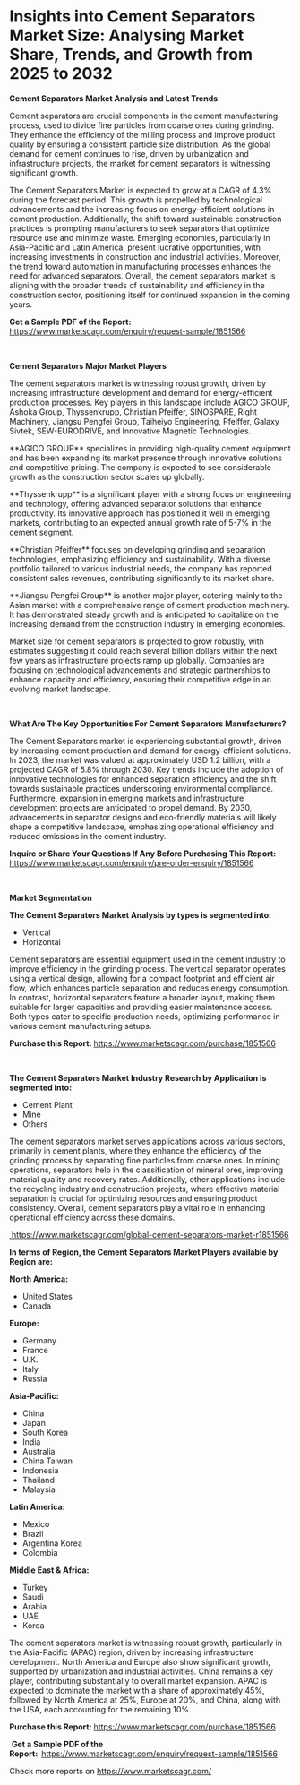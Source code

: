 <p><h1>Insights into Cement Separators Market Size: Analysing Market Share, Trends, and Growth from 2025 to 2032</h1></p><p><strong>Cement Separators Market Analysis and Latest Trends</strong></p>
<p><p>Cement separators are crucial components in the cement manufacturing process, used to divide fine particles from coarse ones during grinding. They enhance the efficiency of the milling process and improve product quality by ensuring a consistent particle size distribution. As the global demand for cement continues to rise, driven by urbanization and infrastructure projects, the market for cement separators is witnessing significant growth. </p><p>The Cement Separators Market is expected to grow at a CAGR of 4.3% during the forecast period. This growth is propelled by technological advancements and the increasing focus on energy-efficient solutions in cement production. Additionally, the shift toward sustainable construction practices is prompting manufacturers to seek separators that optimize resource use and minimize waste. Emerging economies, particularly in Asia-Pacific and Latin America, present lucrative opportunities, with increasing investments in construction and industrial activities. Moreover, the trend toward automation in manufacturing processes enhances the need for advanced separators. Overall, the cement separators market is aligning with the broader trends of sustainability and efficiency in the construction sector, positioning itself for continued expansion in the coming years.</p></p>
<p><strong>Get a Sample PDF of the Report:&nbsp;</strong> <a href="https://www.marketscagr.com/enquiry/request-sample/1851566?utm_campaign=3533&utm_medium=2&utm_source=Github&utm_content=ia&utm_term=26032025&utm_id=cement-separators">https://www.marketscagr.com/enquiry/request-sample/1851566</a></p>
<p>&nbsp;</p>
<p><strong>Cement Separators Major Market Players</strong></p>
<p><p>The cement separators market is witnessing robust growth, driven by increasing infrastructure development and demand for energy-efficient production processes. Key players in this landscape include AGICO GROUP, Ashoka Group, Thyssenkrupp, Christian Pfeiffer, SINOSPARE, Right Machinery, Jiangsu Pengfei Group, Taiheiyo Engineering, Pfeiffer, Galaxy Sivtek, SEW-EURODRIVE, and Innovative Magnetic Technologies.</p><p>**AGICO GROUP** specializes in providing high-quality cement equipment and has been expanding its market presence through innovative solutions and competitive pricing. The company is expected to see considerable growth as the construction sector scales up globally.</p><p>**Thyssenkrupp** is a significant player with a strong focus on engineering and technology, offering advanced separator solutions that enhance productivity. Its innovative approach has positioned it well in emerging markets, contributing to an expected annual growth rate of 5-7% in the cement segment.</p><p>**Christian Pfeiffer** focuses on developing grinding and separation technologies, emphasizing efficiency and sustainability. With a diverse portfolio tailored to various industrial needs, the company has reported consistent sales revenues, contributing significantly to its market share.</p><p>**Jiangsu Pengfei Group** is another major player, catering mainly to the Asian market with a comprehensive range of cement production machinery. It has demonstrated steady growth and is anticipated to capitalize on the increasing demand from the construction industry in emerging economies.</p><p>Market size for cement separators is projected to grow robustly, with estimates suggesting it could reach several billion dollars within the next few years as infrastructure projects ramp up globally. Companies are focusing on technological advancements and strategic partnerships to enhance capacity and efficiency, ensuring their competitive edge in an evolving market landscape.</p></p>
<p>&nbsp;</p>
<p><strong>What Are The Key Opportunities For Cement Separators Manufacturers?</strong></p>
<p><p>The Cement Separators market is experiencing substantial growth, driven by increasing cement production and demand for energy-efficient solutions. In 2023, the market was valued at approximately USD 1.2 billion, with a projected CAGR of 5.8% through 2030. Key trends include the adoption of innovative technologies for enhanced separation efficiency and the shift towards sustainable practices underscoring environmental compliance. Furthermore, expansion in emerging markets and infrastructure development projects are anticipated to propel demand. By 2030, advancements in separator designs and eco-friendly materials will likely shape a competitive landscape, emphasizing operational efficiency and reduced emissions in the cement industry.</p></p>
<p><strong>Inquire or Share Your Questions If Any Before Purchasing This Report:</strong> <a href="https://www.marketscagr.com/enquiry/pre-order-enquiry/1851566?utm_campaign=3533&utm_medium=2&utm_source=Github&utm_content=ia&utm_term=26032025&utm_id=cement-separators">https://www.marketscagr.com/enquiry/pre-order-enquiry/1851566</a></p>
<p>&nbsp;</p>
<p><strong>Market Segmentation</strong></p>
<p><strong>The Cement Separators Market Analysis by types is segmented into:</strong></p>
<p><ul><li>Vertical</li><li>Horizontal</li></ul></p>
<p><p>Cement separators are essential equipment used in the cement industry to improve efficiency in the grinding process. The vertical separator operates using a vertical design, allowing for a compact footprint and efficient air flow, which enhances particle separation and reduces energy consumption. In contrast, horizontal separators feature a broader layout, making them suitable for larger capacities and providing easier maintenance access. Both types cater to specific production needs, optimizing performance in various cement manufacturing setups.</p></p>
<p><strong>Purchase this Report:&nbsp;</strong><a href="https://www.marketscagr.com/purchase/1851566?utm_campaign=3533&utm_medium=2&utm_source=Github&utm_content=ia&utm_term=26032025&utm_id=cement-separators">https://www.marketscagr.com/purchase/1851566</a></p>
<p>&nbsp;</p>
<p><strong>The Cement Separators Market Industry Research by Application is segmented into:</strong></p>
<p><ul><li>Cement Plant</li><li>Mine</li><li>Others</li></ul></p>
<p><p>The cement separators market serves applications across various sectors, primarily in cement plants, where they enhance the efficiency of the grinding process by separating fine particles from coarse ones. In mining operations, separators help in the classification of mineral ores, improving material quality and recovery rates. Additionally, other applications include the recycling industry and construction projects, where effective material separation is crucial for optimizing resources and ensuring product consistency. Overall, cement separators play a vital role in enhancing operational efficiency across these domains.</p></p>
<p><a href="https://www.marketscagr.com/global-cement-separators-market-r1851566?utm_campaign=3533&utm_medium=2&utm_source=Github&utm_content=ia&utm_term=26032025&utm_id=cement-separators">&nbsp;https://www.marketscagr.com/global-cement-separators-market-r1851566</a></p>
<p><strong>In terms of Region, the Cement Separators Market Players available by Region are:</strong></p>
<p>
    <p> <strong> North America: </strong>
        <ul>
            <li>United States</li>
            <li>Canada</li>
        </ul>
        </p> 
    <p> <strong> Europe: </strong>
        <ul>
            <li>Germany</li>
            <li>France</li>
            <li>U.K.</li>
            <li>Italy</li>
            <li>Russia</li>
        </ul>
        </p> 
    <p> <strong> Asia-Pacific: </strong>
        <ul>
            <li>China</li>
            <li>Japan</li>
            <li>South Korea</li>
            <li>India</li>
            <li>Australia</li>
            <li>China Taiwan</li>
            <li>Indonesia</li>
            <li>Thailand</li>
            <li>Malaysia</li>
        </ul>
        </p> 
    <p> <strong> Latin America: </strong>
        <ul>
            <li>Mexico</li>
            <li>Brazil</li>
            <li>Argentina Korea</li>
            <li>Colombia</li>
        </ul>
        </p> 
    <p> <strong> Middle East & Africa: </strong>
        <ul>
            <li>Turkey</li>
            <li>Saudi</li>
            <li>Arabia</li>
            <li>UAE</li>
            <li>Korea</li>
        </ul>
    </p>
    </p>
<p><p>The cement separators market is witnessing robust growth, particularly in the Asia-Pacific (APAC) region, driven by increasing infrastructure development. North America and Europe also show significant growth, supported by urbanization and industrial activities. China remains a key player, contributing substantially to overall market expansion. APAC is expected to dominate the market with a share of approximately 45%, followed by North America at 25%, Europe at 20%, and China, along with the USA, each accounting for the remaining 10%.</p></p>
<p><strong>Purchase this Report: </strong><a href="https://www.marketscagr.com/purchase/1851566?utm_campaign=3533&utm_medium=2&utm_source=Github&utm_content=ia&utm_term=26032025&utm_id=cement-separators">https://www.marketscagr.com/purchase/1851566</a></p>
<p>&nbsp;<strong>Get a Sample PDF of the Report:&nbsp;&nbsp;</strong><a href="https://www.marketscagr.com/enquiry/request-sample/1851566?utm_campaign=3533&utm_medium=2&utm_source=Github&utm_content=ia&utm_term=26032025&utm_id=cement-separators">https://www.marketscagr.com/enquiry/request-sample/1851566</a></p>
<p><strong></strong></p>
<p>Check more reports on <a href="https://www.marketscagr.com/?utm_campaign=3533&utm_medium=2&utm_source=Github&utm_content=ia&utm_term=26032025&utm_id=cement-separators">https://www.marketscagr.com/</a></p>